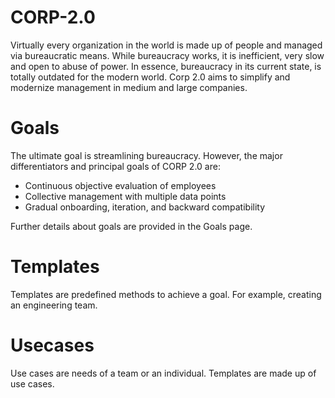 # CORP-2.0

Virtually every organization in the world is made up of people and managed via bureaucratic means. While bureaucracy works, it is inefficient, very slow and open to abuse of power. In essence, bureaucracy in its current state, is totally outdated for the modern world. Corp 2.0 aims to simplify and modernize management in medium and large companies.

# Goals

The ultimate goal is streamlining bureaucracy. However, the major differentiators and principal goals of CORP 2.0 are:

* Continuous objective evaluation of employees
* Collective management with multiple data points
* Gradual onboarding, iteration, and backward compatibility

Further details about goals are provided in the Goals page.

# Templates

Templates are predefined methods to achieve a goal. For example, creating an engineering team.

# Usecases

Use cases are needs of a team or an individual. Templates are made up of use cases.







